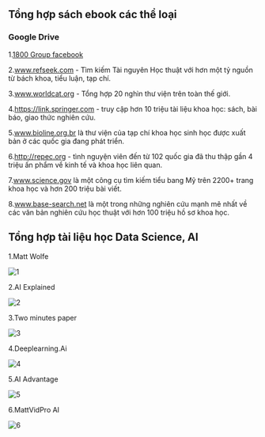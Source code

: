 ## Tổng hợp sách ebook các thể loại

### Google Drive

1.[1800 Group facebook](https://drive.google.com/drive/folders/1TPtm3drte_JJ5qftRlMet7L0_Xf2X2CK?fbclid=IwY2xjawIhcR5leHRuA2FlbQIxMAABHQIP2szBJu_6kEehtGO8LeRXK6TbIfrzhRLdyXECNFqclucV94bY3_aD7Q_aem_dU1S2ToyMkZSsj32ecZz8w)

2.www.refseek.com - Tìm kiếm Tài nguyên Học thuật với hơn một tỷ nguồn từ bách khoa, tiểu luận, tạp chí.

3.www.worldcat.org - Tổng hợp 20 nghìn thư viện trên toàn thế giới.

4.https://link.springer.com - truy cập hơn 10 triệu tài liệu khoa học: sách, bài báo, giao thức nghiên cứu.

5.www.bioline.org.br là thư viện của tạp chí khoa học sinh học được xuất bản ở các quốc gia đang phát triển.

6.http://repec.org - tình nguyện viên đến từ 102 quốc gia đã thu thập gần 4 triệu ấn phẩm về kinh tế và khoa học liên quan.

7.www.science.gov là một công cụ tìm kiếm tiểu bang Mỹ trên 2200+ trang khoa học và hơn 200 triệu bài viết.

8.www.base-search.net là một trong những nghiên cứu mạnh mẽ nhất về các văn bản nghiên cứu học thuật với hơn 100 triệu hồ sơ khoa học.

## Tổng hợp tài liệu học Data Science, AI

1.Matt Wolfe

![1](https://scontent-hkg1-2.xx.fbcdn.net/v/t39.30808-6/479499764_617412617901379_3945089803613333267_n.jpg?_nc_cat=103&ccb=1-7&_nc_sid=aa7b47&_nc_eui2=AeGwGGa9gR0L_aRP-hrviWmThf4SBvv0SOaF_hIG-_RI5kbGk6JAxUxs0DQEznBbdcw&_nc_ohc=cubGH6QeesUQ7kNvgE-pOeU&_nc_oc=Adh6HKDnuySeE9K7tIwi7RpYMnVECX1cvShSLuE7PLIwOi4ZmMCsR8V5j-jiyMZ92yL6_2lg8DE3DruLR_l5ymx9&_nc_zt=23&_nc_ht=scontent-hkg1-2.xx&_nc_gid=A6GfgYdsoLtJ2AEiRA2aS1V&oh=00_AYDb8MPESROQx2zHDFLEMurmtoZEL09juxxaICNlkzD4QA&oe=67BA6FEE)

2.AI Explained

![2](https://scontent-hkg1-2.xx.fbcdn.net/v/t39.30808-6/479496077_617412621234712_4152999116304716446_n.jpg?_nc_cat=104&ccb=1-7&_nc_sid=aa7b47&_nc_eui2=AeESD_vZ8Jwh_MhHvhS6onAdRQ1dQ8yvmetFDV1DzK-Z6xHmuaEjgCYVkGn_ygqDVfs&_nc_ohc=rkzCXi5eWlMQ7kNvgGY1I8M&_nc_oc=AdirppV05xsiFbpYOQ9mbmEAlwyHUsFDWlfX8D4CHPU_8H8I61AGgLegjin0ta8uPjfhqgqbFcWis89JXU87-Lal&_nc_zt=23&_nc_ht=scontent-hkg1-2.xx&_nc_gid=AIY7iR_dimSDn5WTWq5iejc&oh=00_AYCWvcICMC6PPw_KydIkbtBWWA1ceNpopD9RDCAXO8Rkkg&oe=67BA7459)

3.Two minutes paper

![3](https://scontent-hkg1-1.xx.fbcdn.net/v/t39.30808-6/479497192_617412614568046_8194698777974354874_n.jpg?_nc_cat=105&ccb=1-7&_nc_sid=aa7b47&_nc_eui2=AeFn6nZdh4xbkSEGy_UJKOJljwyZfX-Cb0GPDJl9f4JvQbv1v78r51OLtkQowYzX4NE&_nc_ohc=hVMaLRns4mMQ7kNvgE1V2sY&_nc_oc=Adi7tOzDaXd9umSGOA4bCbP1WtW4IYq-DjOe2MGvskF8NqOfH62V2PP5pPBu_1wpSdRggVFjzNmJyX6br2wb6HpL&_nc_zt=23&_nc_ht=scontent-hkg1-1.xx&_nc_gid=AO3s6qSdf1fZa_s9TWD00B_&oh=00_AYC0F93MLAGerNltwA6IZwY-RS7hVlnaH-NmNAtEkqLu-A&oe=67BA7D03)

4.Deeplearning.Ai

![4](https://scontent-hkg4-1.xx.fbcdn.net/v/t39.30808-6/479525985_617412694568038_7296016552665027230_n.jpg?_nc_cat=108&ccb=1-7&_nc_sid=aa7b47&_nc_eui2=AeF-MgB-zn4Xa4abxlA4XaHdT9zNa5Y5_WZP3M1rljn9ZgzVG47VOGiqY7YirbGeaJ0&_nc_ohc=HlE29S3-w7IQ7kNvgHDtoNZ&_nc_oc=Adg7txSFB4hy__kR6X4gLepxYZhx6imvguDsu2IBdyDb3mE38X0zcbv7GhaXZgw-sAcPTYxOHQUzkQf7m76aad6y&_nc_zt=23&_nc_ht=scontent-hkg4-1.xx&_nc_gid=A0fi4AvhTPpawsaLJzD37Ix&oh=00_AYBIBDJSszsOXxy_EPI20Adueb7w84f8J24Iq5g5GOtlmg&oe=67BA969A)

5.AI Advantage

![5](https://scontent-hkg1-2.xx.fbcdn.net/v/t39.30808-6/479522422_617412704568037_6450549369624258858_n.jpg?_nc_cat=103&ccb=1-7&_nc_sid=aa7b47&_nc_eui2=AeHLkfPcRWughYiz_dGhS-srC7sElCq1MvYLuwSUKrUy9mmfs1njGDnxefuY31eD8-g&_nc_ohc=WjGhxpZno1kQ7kNvgHYcSQT&_nc_oc=Adha23LJeJMU-w1HtspMqnTY5QQ9384jhnwlyYxJuER0ZuGvo2JSe0Zraw2WSs0ZSXMUd8b1n42r9oLu4vx7noNn&_nc_zt=23&_nc_ht=scontent-hkg1-2.xx&_nc_gid=AY2gtiqkaIne60bF-GGVPFj&oh=00_AYBRES39UMQTML_339gjG0fIATFQZD0JCZA0X3pM8ZfBiQ&oe=67BA78DE)

6.MattVidPro AI

![6](https://scontent-hkg1-1.xx.fbcdn.net/v/t39.30808-6/479493871_617412691234705_3791396501017344318_n.jpg?_nc_cat=105&ccb=1-7&_nc_sid=aa7b47&_nc_eui2=AeHpsWtOSeCCnRjSsZTRFeJymdca0f08W8-Z1xrR_Txbz6VcjWiiRwKjQFyBt2b9P-U&_nc_ohc=sVH4qmgVYJkQ7kNvgHEAwzM&_nc_oc=AdgxZl19QwmVV0KmZdwGwmiKUU5lUz0BqWBy3-u9mcTxkl8a7mP-GIjZxGaRSIdNDWL8S5RjWYbfSmx02WWt7zuN&_nc_zt=23&_nc_ht=scontent-hkg1-1.xx&_nc_gid=AG7QZJzrSJJXUh066n1qesL&oh=00_AYAuWjdBZzT151pQFJluOWJb8_hQIn12dbWvvoF0BTg53A&oe=67BA92C4)

